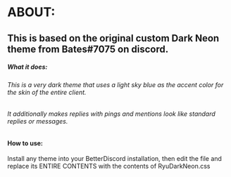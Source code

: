 # ABOUT:

## This is based on the original custom Dark Neon theme from Bates#7075 on discord.

##### What it does:
###### This is a very dark theme that uses a light sky blue as the accent color for the skin of the entire client.
###### It additionally makes replies with pings and mentions look like standard replies or messages.

#### How to use:
Install any theme into your BetterDiscord installation, then edit the file and replace its ENTIRE CONTENTS with the contents of RyuDarkNeon.css
